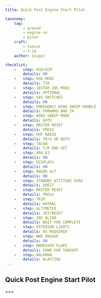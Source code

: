 ```yaml
---
title: Quick Post Engine Start Pilot

taxonomy:
    tag:
        - ground
        - engine on
        - pilot
    craft:
        - tomcat
        - f-14
    author: Soupyc

checklist:
    -   step: HSD/ECM
        details: ON
    -   step: HSD MODE
        details: TID
    -   step: JESTER INS MODE
        details: OPTIONAL
    -   step: SAS SWITCHES
        details: ON
    -   step: EMERGENCY WING SWEEP HANDLE
        details: FORWARD AND IN
    -   step: WING SWEEP MODE
        details: AUTO
    -   step: MASTER RESET
        details: PRESS
    -   step: UHF RADIO
        details: TR+G OR BOTH
    -   step: TACAN
        details: T/R AND SET
    -   step: ARA-63
        details: ON
    -   step: DISPLAYS
        details: ON
    -   step: RADAR ALT
        details: ON
    -   step: STANDBY ATTITUDE GYRO
        details: ERECT
    -   step: MASTER RESET
        details: PRESS
    -   step: TRIM
        details: NUTRAL
    -   step: ALTIMETER
        details: SET/RESET
    -   step: INS ALIGN
        details: WAIT FOR COMPLETE
    -   step: EXTERIOR LIGHTS
        details: AS REQUIRED
    -   step: NWS ENGAGE
        details: ON
    -   step: MANEUVER FLAPS
        details: DOWN FOR TAKEOFF
    -   step: WALKMAN
        details: BLASTING
---
```


## Quick Post Engine Start Pilot

===

